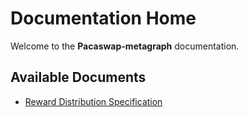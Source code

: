 # Documentation Home

Welcome to the **Pacaswap-metagraph** documentation.

## Available Documents

- [Reward Distribution Specification](Reward_distribution.md)


